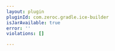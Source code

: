 ```yaml
---
layout: plugin
pluginId: com.zeroc.gradle.ice-builder
isJarAvailable: true
error: ''
violations: []

---
```

